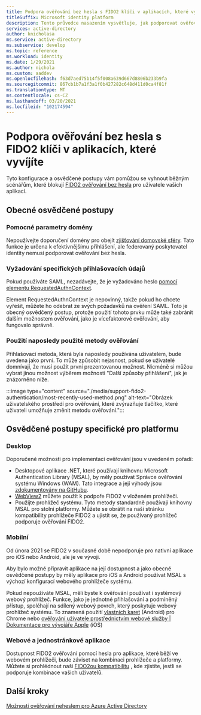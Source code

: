 ```yaml
---
title: Podpora ověřování bez hesla s FIDO2 klíči v aplikacích, které vyvíjíte | Azure
titleSuffix: Microsoft identity platform
description: Tento průvodce nasazením vysvětluje, jak podporovat ověřování bez hesla pomocí klíčů zabezpečení FIDO2 v aplikacích, které vyvíjíte.
services: active-directory
author: knicholasa
ms.service: active-directory
ms.subservice: develop
ms.topic: reference
ms.workload: identity
ms.date: 1/29/2021
ms.author: nichola
ms.custom: aaddev
ms.openlocfilehash: f63d7aed75b14f5f008a639d667d8806b233b9fa
ms.sourcegitcommit: 867cb1b7a1f3a1f0b427282c648d411d0ca4f81f
ms.translationtype: MT
ms.contentlocale: cs-CZ
ms.lasthandoff: 03/20/2021
ms.locfileid: "102174594"
---
```

# <a name="support-passwordless-authentication-with-fido2-keys-in-apps-you-develop"></a>Podpora ověřování bez hesla s FIDO2 klíči v aplikacích, které vyvíjíte

Tyto konfigurace a osvědčené postupy vám pomůžou se vyhnout běžným scénářům, které blokují [FIDO2 ověřování bez hesla](../../active-directory/authentication/concept-authentication-passwordless.md) pro uživatele vašich aplikací.

## <a name="general-best-practices"></a>Obecné osvědčené postupy

### <a name="domain-hints"></a>Pomocné parametry domény

Nepoužívejte doporučení domény pro obejít [zjišťování domovské sféry](../../active-directory/manage-apps/configure-authentication-for-federated-users-portal.md). Tato funkce je určena k efektivnějšímu přihlášení, ale federovaný poskytovatel identity nemusí podporovat ověřování bez hesla.

### <a name="requiring-specific-credentials"></a>Vyžadování specifických přihlašovacích údajů

Pokud používáte SAML, nezadávejte, že je vyžadováno heslo [pomocí elementu RequestedAuthnContext](single-sign-on-saml-protocol.md#requestauthncontext).

Element RequestedAuthnContext je nepovinný, takže pokud ho chcete vyřešit, můžete ho odebrat ze svých požadavků na ověření SAML. Toto je obecný osvědčený postup, protože použití tohoto prvku může také zabránit dalším možnostem ověřování, jako je vícefaktorové ověřování, aby fungovalo správně.

### <a name="using-the-most-recently-used-authentication-method"></a>Použití naposledy použité metody ověřování

Přihlašovací metoda, která byla naposledy používána uživatelem, bude uvedena jako první. To může způsobit nejasnost, pokud se uživatelé domnívají, že musí použít první prezentovanou možnost. Nicméně si můžou vybrat jinou možnost výběrem možnosti "Další způsoby přihlášení", jak je znázorněno níže.

:::image type="content" source="./media/support-fido2-authentication/most-recently-used-method.png" alt-text="Obrázek uživatelského prostředí pro ověřování, které zvýrazňuje tlačítko, které uživateli umožňuje změnit metodu ověřování.":::

## <a name="platform-specific-best-practices"></a>Osvědčené postupy specifické pro platformu

### <a name="desktop"></a>Desktop

Doporučené možnosti pro implementaci ověřování jsou v uvedeném pořadí:

- Desktopové aplikace .NET, které používají knihovnu Microsoft Authentication Library (MSAL), by měly používat Správce ověřování systému Windows (WAM). Tato integrace a její výhody jsou [zdokumentovány na GitHubu](https://github.com/AzureAD/microsoft-authentication-library-for-dotnet/wiki/wam).
- [WebView2](/microsoft-edge/webview2/) můžete použít k podpoře FIDO2 v vloženém prohlížeči.
- Použijte prohlížeč systému. Tyto metody standardně používají knihovny MSAL pro stolní platformy. Můžete se obrátit na naši stránku kompatibility prohlížeče FIDO2 a ujistit se, že používaný prohlížeč podporuje ověřování FIDO2.

### <a name="mobile"></a>Mobilní

Od února 2021 se FIDO2 v současné době nepodporuje pro nativní aplikace pro iOS nebo Android, ale je ve vývoji.

Aby bylo možné připravit aplikace na její dostupnost a jako obecné osvědčené postupy by měly aplikace pro iOS a Android používat MSAL s výchozí konfigurací webového prohlížeče systému.

Pokud nepoužíváte MSAL, měli byste k ověřování používat i systémový webový prohlížeč. Funkce, jako je jednotné přihlašování a podmíněný přístup, spoléhají na sdílený webový povrch, který poskytuje webový prohlížeč systému. To znamená použití [vlastních karet](https://developer.chrome.com/docs/multidevice/android/customtabs/) (Android) pro Chrome nebo [ověřování uživatele prostřednictvím webové služby | Dokumentace pro vývojáře Apple](https://developer.apple.com/documentation/authenticationservices/authenticating_a_user_through_a_web_service) (iOS)

### <a name="web-and-single-page-apps"></a>Webové a jednostránkové aplikace

Dostupnost FIDO2 ověřování pomocí hesla pro aplikace, které běží ve webovém prohlížeči, bude záviset na kombinaci prohlížeče a platformy. Můžete si prohlédnout naši [FIDO2ou kompatibilitu](../authentication/fido2-compatibility.md) , kde zjistíte, jestli se podporuje kombinace vašich uživatelů.

## <a name="next-steps"></a>Další kroky

[Možnosti ověřování neheslem pro Azure Active Directory](../../active-directory/authentication/concept-authentication-passwordless.md)